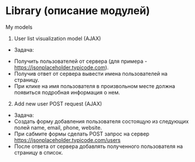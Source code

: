 # Library (описание модулей)
My models

1. User list visualization model (AJAX)
- Задача:
+ Получить пользователей  от сервера (для примера - https://jsonplaceholder.typicode.com). 
+ Получив ответ от сервера вывести имена пользователей на страницу.  
+ При клике на имя пользователя в произвольном месте должна появиться подробная информация о нем. 

2. Add new user POST request (AJAX)
- Задача:
- Создать форму добавления пользователя состоящую из следующих полей name, email, phone, website.
- При сабмите формы сделать POST запрос на сервер https://jsonplaceholder.typicode.com/users
- После ответа от сервера добавлять полученного пользователя на страницу в список.
